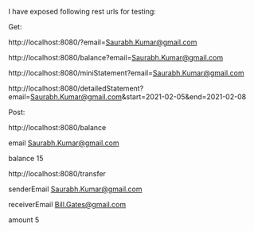 I have exposed following rest urls for testing:

Get:

http://localhost:8080/?email=Saurabh.Kumar@gmail.com

http://localhost:8080/balance?email=Saurabh.Kumar@gmail.com

http://localhost:8080/miniStatement?email=Saurabh.Kumar@gmail.com

http://localhost:8080/detailedStatement?email=Saurabh.Kumar@gmail.com&start=2021-02-05&end=2021-02-08



Post:

http://localhost:8080/balance

email Saurabh.Kumar@gmail.com

balance 15

http://localhost:8080/transfer

senderEmail Saurabh.Kumar@gmail.com

receiverEmail Bill.Gates@gmail.com

amount 5 
